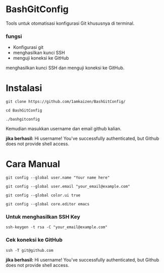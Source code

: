 # BashGitConfig

Tools untuk otomatisasi konfigurasi Git khususnya di terminal.

### fungsi
- Konfigurasi git
- menghasilkan kunci SSH
- menguji koneksi ke GitHub


menghasilkan kunci SSH dan menguji koneksi ke GitHub. 

# Instalasi

```
git clone https://github.com/1amkaizen/BashGitConfig/
```

```
cd BashGitConfig
```

```
./bashgitconfig
```

Kemudian masukkan username dan email github kalian. 


**jika berhasil:** Hi username! You've successfully authenticated, but Github does
not provide shell access.

# Cara Manual

```
git config --global user.name "Your name here"
```

```
git config --global user.email "your_email@example.com"
```

```
git config --global color.ui true
```

```
git config --global core.editor emacs
```

### Untuk menghasilkan SSH Key

```
ssh-keygen -t rsa -C "your_email@example.com"
```

### Cek koneksi ke GitHub 

```
ssh -T git@github.com
```
**jika berhasil:** Hi username! You've successfully authenticated, but Github does
not provide shell access.
